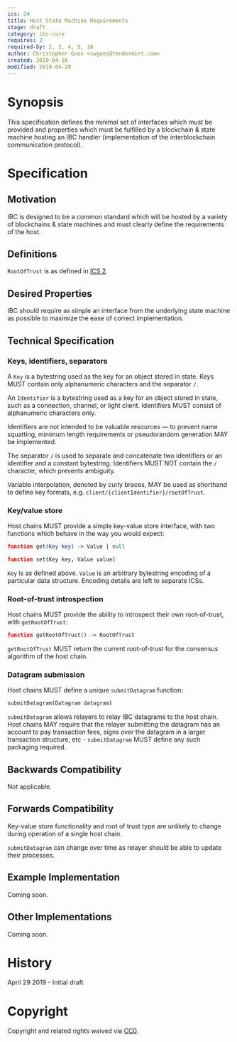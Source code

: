 ```yaml
---
ics: 24
title: Host State Machine Requirements
stage: draft
category: ibc-core
requires: 2
required-by: 2, 3, 4, 5, 18
author: Christopher Goes <cwgoes@tendermint.com>
created: 2019-04-16
modified: 2019-04-29
---
```


# Synopsis

This specification defines the minimal set of interfaces which must be provided and properties which must be fulfilled by a blockchain & state machine hosting an IBC handler (implementation of the interblockchain communication protocol).

# Specification

## Motivation

IBC is designed to be a common standard which will be hosted by a variety of blockchains & state machines and must clearly define the requirements of the host.

## Definitions

`RootOfTrust` is as defined in [ICS 2](../ics-2-consensus-requirements).

## Desired Properties

IBC should require as simple an interface from the underlying state machine as possible to maximize the ease of correct implementation.

## Technical Specification

### Keys, identifiers, separators

A `Key` is a bytestring used as the key for an object stored in state. Keys MUST contain only alphanumeric characters and the separator `/`.

An `Identifier` is a bytestring used as a key for an object stored in state, such as a connection, channel, or light client. Identifiers MUST consist of alphanumeric characters only.

Identifiers are not intended to be valuable resources — to prevent name squatting, minimum length requirements or pseudorandom generation MAY be implemented.

The separator `/` is used to separate and concatenate two identifiers or an identifier and a constant bytestring. Identifiers MUST NOT contain the `/` character, which prevents ambiguity.

Variable interpolation, denoted by curly braces, MAY be used as shorthand to define key formats, e.g. `client/{clientIdentifier}/rootOfTrust`.

### Key/value store

Host chains MUST provide a simple key-value store interface, with two functions which behave in the way you would expect:

```coffeescript
function get(Key key) -> Value | null
```

```coffeescript
function set(Key key, Value value)
```

`Key` is as defined above. `Value` is an arbitrary bytestring encoding of a particular data structure. Encoding details are left to separate ICSs.

### Root-of-trust introspection

Host chains MUST provide the ability to introspect their own root-of-trust, with `getRootOfTrust`:

```coffeescript
function getRootOfTrust() -> RootOfTrust
```

`getRootOfTrust` MUST return the current root-of-trust for the consensus algorithm of the host chain.

### Datagram submission

Host chains MUST define a unique `submitDatagram` function:

```coffeescript
submitDatagram(Datagram datagram)
```

`submitDatagram` allows relayers to relay IBC datagrams to the host chain. Host chains MAY require that the relayer submitting the datagram has an account to pay transaction fees, signs over the datagram in a larger transaction structure, etc - `submitDatagram` MUST define any such packaging required.

## Backwards Compatibility

Not applicable.

## Forwards Compatibility

Key-value store functionality and root of trust type are unlikely to change during operation of a single host chain.

`submitDatagram` can change over time as relayer should be able to update their processes.

## Example Implementation

Coming soon.

## Other Implementations

Coming soon.

# History

April 29 2019 - Initial draft

# Copyright

Copyright and related rights waived via [CC0](https://creativecommons.org/publicdomain/zero/1.0/).
